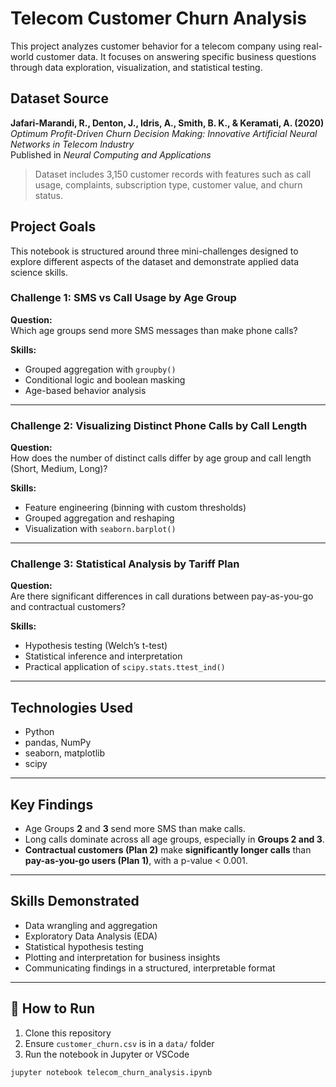 # Telecom Customer Churn Analysis

This project analyzes customer behavior for a telecom company using real-world customer data. It focuses on answering specific business questions through data exploration, visualization, and statistical testing.

## Dataset Source

**Jafari-Marandi, R., Denton, J., Idris, A., Smith, B. K., & Keramati, A. (2020)**  
*Optimum Profit-Driven Churn Decision Making: Innovative Artificial Neural Networks in Telecom Industry*  
Published in *Neural Computing and Applications*

> Dataset includes 3,150 customer records with features such as call usage, complaints, subscription type, customer value, and churn status.

## Project Goals

This notebook is structured around three mini-challenges designed to explore different aspects of the dataset and demonstrate applied data science skills.

### Challenge 1: SMS vs Call Usage by Age Group
**Question:**  
Which age groups send more SMS messages than make phone calls?

**Skills:**  
- Grouped aggregation with `groupby()`
- Conditional logic and boolean masking
- Age-based behavior analysis

---

### Challenge 2: Visualizing Distinct Phone Calls by Call Length
**Question:**  
How does the number of distinct calls differ by age group and call length (Short, Medium, Long)?

**Skills:**  
- Feature engineering (binning with custom thresholds)
- Grouped aggregation and reshaping
- Visualization with `seaborn.barplot()`

---

### Challenge 3: Statistical Analysis by Tariff Plan
**Question:**  
Are there significant differences in call durations between pay-as-you-go and contractual customers?

**Skills:**  
- Hypothesis testing (Welch’s t-test)
- Statistical inference and interpretation
- Practical application of `scipy.stats.ttest_ind()`

---

## Technologies Used

- Python
- pandas, NumPy
- seaborn, matplotlib
- scipy

---

## Key Findings

- Age Groups **2** and **3** send more SMS than make calls.
- Long calls dominate across all age groups, especially in **Groups 2 and 3**.
- **Contractual customers (Plan 2)** make **significantly longer calls** than **pay-as-you-go users (Plan 1)**, with a p-value < 0.001.

---

## Skills Demonstrated

- Data wrangling and aggregation
- Exploratory Data Analysis (EDA)
- Statistical hypothesis testing
- Plotting and interpretation for business insights
- Communicating findings in a structured, interpretable format

---

## 📌 How to Run

1. Clone this repository  
2. Ensure `customer_churn.csv` is in a `data/` folder  
3. Run the notebook in Jupyter or VSCode

```bash
jupyter notebook telecom_churn_analysis.ipynb
